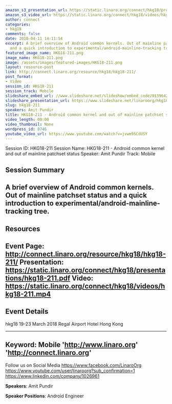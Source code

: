 ```yaml
---
amazon_s3_presentation_url: https://static.linaro.org/connect/hkg18/presentations/hkg18-211.pdf
amazon_s3_video_url: https://static.linaro.org/connect/hkg18/videos/hkg18-211.mp4
author: connect
categories:
- hkg18
comments: false
date: 2018-04-11 14:11:54
excerpt: A brief overview of Android common kernels. Out of mainline patchset status
  and a quick introduction to experimental/android-mainline-tracking tree.
featured_image_name: HKG18-211.png
image_name: HKG18-211.png
image: /assets/images/featured-images/HKG18-211.png
layout: resource-post
link: http://connect.linaro.org/resource/hkg18/hkg18-211/
post_format:
- Video
session_id: HKG18-211
session_track: Mobile
slideshare_embed_url: //www.slideshare.net/slideshow/embed_code/91396427
slideshare_presentation_url: https://www.slideshare.net/linaroorg/hkg18211-android-common-kernel-and-out-of-mainline-patchset-status
slug: hkg18-211
speakers: Amit Pundir
title: HKG18-211 - Android common kernel and out of mainline patchset status
video_length: 00:00
video_thumbnail: None
wordpress_id: 8746
youtube_video_url: https://www.youtube.com/watch?v=jvwm95CdUSY
---
```


Session ID: HKG18-211
Session Name: HKG18-211 - Android common kernel and out of mainline patchset status
Speaker: Amit Pundir
Track: Mobile


## Session Summary
A brief overview of Android common kernels. Out of mainline patchset status and a quick introduction to experimental/android-mainline-tracking tree.
---------------------------------------------------
## Resources
Event Page: http://connect.linaro.org/resource/hkg18/hkg18-211/
Presentation: https://static.linaro.org/connect/hkg18/presentations/hkg18-211.pdf
Video: https://static.linaro.org/connect/hkg18/videos/hkg18-211.mp4
 ---------------------------------------------------
## Event Details
hkg18
19-23 March 2018
Regal Airport Hotel Hong Kong

---------------------------------------------------
Keyword: Mobile
'http://www.linaro.org'
'http://connect.linaro.org'
---------------------------------------------------
Follow us on Social Media
https://www.facebook.com/LinaroOrg
https://www.youtube.com/user/linaroorg?sub_confirmation=1
https://www.linkedin.com/company/1026961

**Speakers**: Amit Pundir

**Speaker Positions**: Android Engineer
